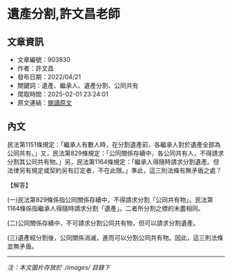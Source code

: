 # 遺產分割,許文昌老師

## 文章資訊
- 文章編號：903830
- 作者：許文昌
- 發布日期：2022/04/21
- 關鍵詞：遺產、繼承人、遺產分割、公同共有
- 爬取時間：2025-02-01 23:24:01
- 原文連結：[閱讀原文](https://real-estate.get.com.tw/Columns/detail.aspx?no=903830)

## 內文


民法第1151條規定：「繼承人有數人時，在分割遺產前，各繼承人對於遺產全部為公同共有。」又，民法第829條規定：「公同關係存續中，各公同共有人，不得請求分割其公同共有物。」另，民法第1164條規定：「繼承人得隨時請求分割遺產。但法律另有規定或契約另有訂定者，不在此限。」準此，這三則法條有無矛盾之處？


【解答】


(一)民法第829條係指公同關係存續中，不得請求分割「公同共有物」。民法第1164條係指繼承人得隨時請求分割「遺產」。二者所分割之標的未盡相同。


(二)公同關係存續中，不可請求分割公同共有物，但可以請求分割遺產。


(三)遺產經分割後，公同關係消滅，進而可以分割公同共有物。因此，這三則法條並無矛盾。

---
*注：本文圖片存放於 ./images/ 目錄下*
